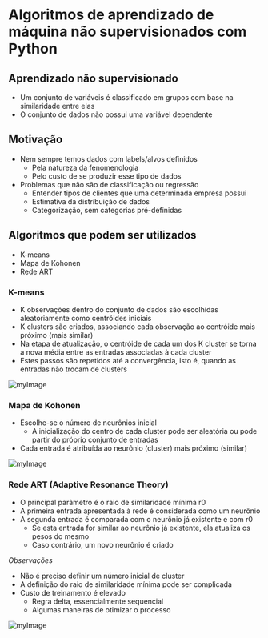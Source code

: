 # Algoritmos de aprendizado de máquina não supervisionados com Python

## Aprendizado não supervisionado
- Um conjunto de variáveis é classificado em grupos com base na similaridade entre elas
- O conjunto de dados não possui uma variável dependente

## Motivação
- Nem sempre temos dados com labels/alvos definidos
  - Pela natureza da fenomenologia
  - Pelo custo de se produzir esse tipo de dados
- Problemas que não são de classificação ou regressão
  - Entender tipos de clientes que uma determinada empresa possui
  - Estimativa da distribuição de dados
  - Categorização, sem categorias pré-definidas

## Algoritmos que podem ser utilizados
- K-means
- Mapa de Kohonen
- Rede ART

### K-means
- K observações dentro do conjunto de dados são escolhidas aleatoriamente como centróides iniciais
- K clusters são criados, associando cada observação ao centróide mais próximo (mais similar)
- Na etapa de atualização, o centróide de cada um dos K cluster se torna a nova média entre as entradas associadas à cada cluster
- Estes passos são repetidos até a convergência, isto é, quando as entradas não trocam de clusters

![myImage](https://i.imgur.com/k4XcapI.gif)

### Mapa de Kohonen
- Escolhe-se o número de neurônios inicial
  - A inicialização do centro de cada cluster pode ser aleatória ou pode partir do próprio conjunto de entradas
- Cada entrada é atribuída ao neurônio (cluster) mais próximo (similar)

![myImage](https://upload.wikimedia.org/wikipedia/commons/thumb/3/35/TrainSOM.gif/220px-TrainSOM.gif)

### Rede ART (Adaptive Resonance Theory)
- O principal parâmetro é o raio de similaridade mínima r0
- A primeira entrada apresentada à rede é considerada como um neurônio
- A segunda entrada é comparada com o neurônio já existente e com r0
  - Se esta entrada for similar ao neurônio já existente, ela atualiza os pesos do mesmo
  - Caso contrário, um novo neurônio é criado
  
_Observações_
 - Não é preciso definir um número inicial de cluster
 - A definição do raio de similaridade mínima pode ser complicada
 - Custo de treinamento é elevado
    - Regra delta, essencialmente sequencial
    - Algumas maneiras de otimizar o processo

![myImage](https://www.tutorialspoint.com/artificial_neural_network/images/supplement_unit.jpg)
